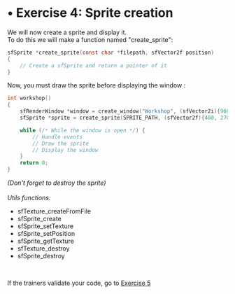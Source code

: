# • Exercise 4: Sprite creation</span>

We will now create a sprite and display it.
<br/>
To do this we will make a function named "create_sprite":
```c
sfSprite *create_sprite(const char *filepath, sfVector2f position)
{
    // Create a sfSprite and return a pointer of it
}
```
Now, you must draw the sprite before displaying the window :
```c
int workshop()
{
    sfRenderWindow *window = create_window("Workshop", (sfVector2i){960, 540});
    sfSprite *sprite = create_sprite(SPRITE_PATH, (sfVector2f){480, 270});

    while (/* While the window is open */) {
        // Handle events
        // Draw the sprite
        // Display the window
    }
    return 0;
}
```
_(Don't forget to destroy the sprite)_
<br/><br/>
_Utils functions:_
- sfTexture_createFromFile
- sfSprite_create
- sfSprite_setTexture
- sfSprite_setPosition
- sfSprite_getTexture
- sfTexture_destroy
- sfSprite_destroy

<br/>

If the trainers validate your code, go to [Exercise 5](./exercise5.md)
